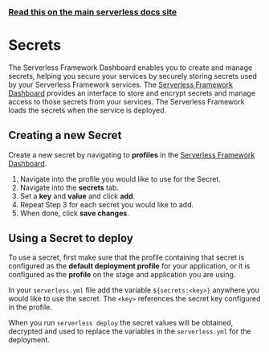 <!--
title: Serverless Dashboard - Secrets
menuText: Secrets
menuOrder: 4
layout: Doc
-->

<!-- DOCS-SITE-LINK:START automatically generated  -->

### [Read this on the main serverless docs site](https://www.serverless.com/framework/docs/dashboard/secrets/)

<!-- DOCS-SITE-LINK:END -->

# Secrets

The Serverless Framework Dashboard enables you to create and manage secrets, helping you secure your services by securely storing secrets used by your Serverless Framework services. The [Serverless Framework Dashboard](https://dashboard.serverless.com/) provides an interface to store and encrypt secrets and manage access to those secrets from your services. The Serverless Framework loads the secrets when the service is deployed.

## Creating a new Secret

Create a new secret by navigating to **profiles** in the [Serverless Framework Dashboard](https://dashboard.serverless.com).

1. Navigate into the profile you would like to use for the Secret.
2. Navigate into the **secrets** tab.
3. Set a **key** and **value** and click **add**.
4. Repeat Step 3 for each secret you would like to add.
5. When done, click **save changes**.

## Using a Secret to deploy

To use a secret, first make sure that the profile containing that secret is configured as the **default deployment profile** for your application, or it is configured as the **profile** on the stage and application you are using.

In your `serverless.yml` file add the variable `${secrets:<key>}` anywhere you would like to use the secret. The `<key>` references the secret key configured in the profile.

When you run `serverless deploy` the secret values will be obtained, decrypted and used to replace the variables in the `serverless.yml` for the deployment.
